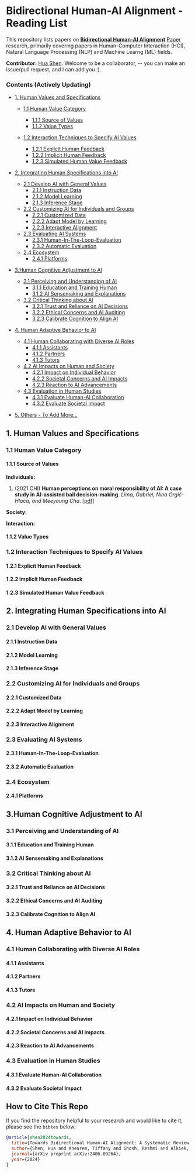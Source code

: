 # Bidirectional Human-AI Alignment - Reading List


This repository lists papers on **[Bidirectional Human-AI Alignment](https://arxiv.org/pdf/2406.09264)** [Paper](https://arxiv.org/pdf/2406.09264) research, primarily covering papers in Human-Computer Interaction (HCI), Natural Language Processing (NLP) and Machine Learng (ML) fields. 

<!-- Reference: https://github.com/zhijing-jin/Causality4NLP_Papers -->


**Contributor:** [Hua Shen](https://hua-shen.org/).
Welcome to be a collaborator, -- you can make an issue/pull request, and I can add you :).


### Contents (Actively Updating)



- [1. Human Values and Specifications](#1-human-values)

  - [1.1 Human Value Category](#11-human-value-category)
    - [1.1.1 Source of Values](#111-source)
    - [1.1.2 Value Types](#112-types)

  - [1.2 Interaction Techniques to Specify AI Values](#12-value-pecification)
    - [1.2.1 Explicit Human Feedback](#121-explicit-feedback)
    - [1.2.2 Implicit Human Feedback](#122-implicit-feedback)
    - [1.2.3 Simulated Human Value Feedback](#123-simulated-feedback)

  
- [2. Integrating Human Specifications into AI](#2-integrate-ai)

  - [2.1 Develop AI with General Values](#21-human-value-category)
    - [2.1.1 Instruction Data](#211-instruction-data)
    - [2.1.2 Model Learning](#212-model-learning)
    - [2.1.3 Inference Stage](#213-inference-stage)
  - [2.2 Customizing AI for Individuals and Groups](#22-customize-ai)
    - [2.2.1 Customized Data](#221-customize-data)
    - [2.2.2 Adapt Model by Learning](#222-adapt-model-by-learning)
    - [2.2.3 Interactive Alignment](#223-interactive-alignment)
  - [2.3 Evaluating AI Systems](#23-evaluate-ai)
    - [2.3.1 Human-In-The-Loop-Evaluation](#231-hitl-eval)
    - [2.3.2 Automatic Evaluation](#232-auto-eval)
  - [2.4 Ecosystem](#24-ecosystem)
    - [2.4.1 Platforms](#241-platforms)



- [3.Human Cognitive Adjustment to AI](#3-cognitive-adjustment)
  - [3.1 Perceiving and Understanding of AI](#31-perceive)
    - [3.1.1 Education and Training Human](#311-education-training)
    - [3.1.2 AI Sensemaking and Explanations](#312-ai-sensemaking)
  - [3.2 Critical Thinking about AI](#32-critical-thinking)
    - [3.2.1 Trust and Reliance on AI Decisions](#321-trust-reliance)
    - [3.2.2 Ethical Concerns and AI Auditing](#322-ethical-audit)
    - [3.2.3 Calibrate Cognition to Align AI](#323-calibrate-ai)


- [4. Human Adaptive Behavior to AI](#4-behavioral-adapation)
  - [4.1 Human Collaborating with Diverse AI Roles](#41-human-ai-collaboration)
    - [4.1.1 Assistants](#411-assistants)
    - [4.1.2 Partners](#412-partners)
    - [4.1.3 Tutors](#413-tutors)
  - [4.2 AI Impacts on Human and Society](#42-ai-impacts)
    - [4.2.1 Impact on Individual Behavior](#421-impact-on-individual)
    - [4.2.2 Societal Concerns and AI Impacts](#422-social-impacts)
    - [4.2.3 Reaction to AI Advancements](#423-reaction-to-ai)
  - [4.3 Evaluation in Human Studies](#43-evaluation)
    - [4.3.1 Evaluate Human-AI Collaboration](#431-evaluate-collaborate)
    - [4.3.2 Evaluate Societal Impact](#432-eval-social-impacts)


- [5. Others - To Add More...](#5-more)







## 1. Human Values and Specifications

### 1.1 Human Value Category

#### 1.1.1 Source of Values

**Individuals:**
1. (2021 CHI) **Human perceptions on moral responsibility of AI: A case study in AI-assisted bail decision-making**. *Lima, Gabriel, Nina Grgić-Hlača, and Meeyoung Cha*. [[pdf]](https://dl.acm.org/doi/pdf/10.1145/3411764.3445260?casa_token=1f8C9397M5UAAAAA:axhwwncFHhzsQgRueN8OER4kJuAGVO61zL7ic3OJviG-8FYuPY3dbdzh77M05Ko0xXi3RhU6h9T4)


**Society:**



**Interaction:**




#### 1.1.2 Value Types

### 1.2 Interaction Techniques to Specify AI Values

#### 1.2.1 Explicit Human Feedback

#### 1.2.2 Implicit Human Feedback

#### 1.2.3 Simulated Human Value Feedback




## 2. Integrating Human Specifications into AI

### 2.1 Develop AI with General Values

#### 2.1.1 Instruction Data
#### 2.1.2 Model Learning
#### 2.1.3 Inference Stage


### 2.2 Customizing AI for Individuals and Groups
#### 2.2.1 Customized Data
#### 2.2.2 Adapt Model by Learning
#### 2.2.3 Interactive Alignment


### 2.3 Evaluating AI Systems
#### 2.3.1 Human-In-The-Loop-Evaluation
#### 2.3.2 Automatic Evaluation


### 2.4 Ecosystem
#### 2.4.1 Platforms




## 3.Human Cognitive Adjustment to AI

### 3.1 Perceiving and Understanding of AI

#### 3.1.1 Education and Training Human

#### 3.1.2 AI Sensemaking and Explanations


### 3.2 Critical Thinking about AI

#### 3.2.1 Trust and Reliance on AI Decisions
#### 3.2.2 Ethical Concerns and AI Auditing
#### 3.2.3 Calibrate Cognition to Align AI


## 4. Human Adaptive Behavior to AI

### 4.1 Human Collaborating with Diverse AI Roles
#### 4.1.1 Assistants
#### 4.1.2 Partners
#### 4.1.3 Tutors

### 4.2 AI Impacts on Human and Society
#### 4.2.1 Impact on Individual Behavior
#### 4.2.2 Societal Concerns and AI Impacts
#### 4.2.3 Reaction to AI Advancements

### 4.3 Evaluation in Human Studies
#### 4.3.1 Evaluate Human-AI Collaboration
#### 4.3.2 Evaluate Societal Impact







<!-- ## 1. Causality Basics

### 1.3 Toolboxes

#### Causal Discovery

1. (2021) **causal-learn (Python package for causal discovery).** _Carnegie Mellon University_. [[GitHub](https://github.com/cmu-phil/causal-learn)] [[documentation](https://causal-learn.readthedocs.io/en/latest/)] 
3. (2019) **Causal Discovery Toolbox in Python.** [[GitHub](https://github.com/FenTechSolutions/CausalDiscoveryToolbox)] [[pdf](https://arxiv.org/pdf/1903.02278.pdf)] 
4. **Causal discovery tools.** _University of Pittsburgh/Carnegie Mellon University Center for Causal Discovery_. [[link](https://www.ccd.pitt.edu/tools/)]
   <br>e.g., Tretrad, [py-causal](https://bd2kccd.github.io/docs/py-causal/)  -->








## How to Cite This Repo

If you find the repository helpful to your research and would like to cite it, please see the `bibtex` below:

```bibtex
@article{shen2024towards,
  title={Towards Bidirectional Human-AI Alignment: A Systematic Review for Clarifications, Framework, and Future Directions},
  author={Shen, Hua and Knearem, Tiffany and Ghosh, Reshmi and Alkiek, Kenan and Krishna, Kundan and Liu, Yachuan and Ma, Ziqiao and Petridis, Savvas and Peng, Yi-Hao and Qiwei, Li and Rakshit, Sushrita and Si, Chenglei and Xie, Yutong and Bigham, Jeffrey P. and Bentley, Frank and Chai, Joyce and Lipton, Zachary and Mei, Qiaozhu and Mihalcea, Rada and Terry, Michael and Yang, Diyi and Morris, Meredith Ringel and Resnick, Paul and Jurgens, David},
  journal={arXiv preprint arXiv:2406.09264},
  year={2024}
}
```






<!-- 
- [1. Causality Basics](#1-causality-basics)
  - [1.1 Talks/Tutorial/etc](#11-Talkstutorialetc)
  - [1.2 Overview Papers](#12-overview-papers)
  - [1.3 Toolboxes](#13-toolboxes)
   -->


<!-- 
- [1. Causality Basics](#1-causality-basics)
  - [1.1 Talks/Tutorial/etc](#11-Talkstutorialetc)
  - [1.2 Overview Papers](#12-overview-papers)
  - [1.3 Toolboxes](#13-toolboxes)
- [2. Causality Applied to General NLP](#2-causality-applied-to-general-nlp)
  - [2.1 Causality to Bring Insights to NLP Modeling (for Robustness, Domain Adaptation, etc)](#21-causality-to-bring-insights-to-nlp-modeling-for-robustness-domain-adaptation-etc)
  - [2.2 Language Model Analysis in a Causal Way (for Probing, Interpretability, etc.)](#22-language-model-analysis-in-a-causal-way-for-probing-interpretability-etc)
  - [2.3 Text Features in Causal Graphs (for Social Science, Psychology, etc.)](#23-text-features-in-causal-graphs-for-social-science-psychology-etc)
  - [2.4 Causal Relation Extraction](#24-causal-relation-extraction)
  - [2.5 Causal Commonsense Reasoning and Generation](#25-causal-commonsense-reasoning-and-generation)
- [3. Causality for Various Applications](#3-causality-for-various-applications)
  - [3.1 Persuasion](#31-persuation)
  - [3.2 Psychology and Behavior](#32-psychology-and-behavior)
  - [3.3 Economics](#33-economics)
  - [3.4 Healthcare](#34-healthcare)
  - [3.4 Judicial Decision](#35-judicial-decision)
  - [3.5 Marketing strategies and sales prediction](#36-marketing-strategies-and-sales-prediction)
- [4. More Resources](#4-more-resources)
  - [4.1 Causality Papers from Schoelkopf's Lab, MPI](#41-causality-papers-from-schoelkopfs-lab-mpi)
    - [4.1.0 Overview](#410-overview)
    - [4.1.1 Learning Causal "Units" and Mechanisms (i.e., Causal Representation Learning)](#411-learning-causal-units-and-mechanisms-ie-causal-representation-learning)
    - [4.1.2 Robustness and Invariance (incl. Semi-Supervised Learning, Covariate Shift, Transfer Learning)](#411-learning-causal-units-and-mechanisms-ie-causal-representation-learning)
    - [4.1.3 Causal Discovery](#411-learning-causal-units-and-mechanisms-ie-causal-representation-learning)
    - [4.1.4 Causal Effect Estimation](#414-causal-effect-estimation)
    - [4.1.5 Foundational work (theory, ICA, etc.)](#415-foundational-work-theory-ica-etc)
  - [4.2 Causality Papers from Bengio's Lab, MILA](#42-causality-papers-from-bengios-lab-mila)
    - [Motivational Position Papers](#motivational-position-papers)
    - [Applying Causality Knowledge for RL Interaction Design](#applying-causality-knowledge-for-rl-interaction-design)
    - [Applying causality to model design](#applying-causality-to-model-design)
    - [Causal induction from interventional data](#causal-induction-from-interventional-data)
    - [Grounded AI](#grounded-AI)
  - [4.3 Other Causality Papers (Potentially Applicable to NLP)](#43-other-causality-papers-potentially-applicable-to-nlp)
  - [4.4 Books (for Systematic Learning)](#44-books-for-systematic-learning)
  - [4.5 Online Courses](#45-online-courses)
  - [4.6 People Directory](#46-people-directory)
  - [4.7 Workshops](#47-workshops)
  - [4.8 Others](#48-others)
- [Contributions](#contributions)
- [How to Cite This Repo](#How-to-Cite-This-Repo)
 -->



